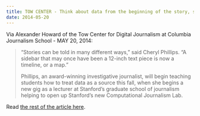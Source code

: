```yaml
---
title: TOW CENTER - Think about data from the beginning of the story, says Cheryl Phillips
date: 2014-05-20
---
```


Via Alexander Howard of the Tow Center for Digital Journalism at Columbia Journalism School - MAY 20, 2014:

> “Stories can be told in many different ways,” said Cheryl Phillips. “A sidebar that may once have been a 12-inch text piece is now a timeline, or a map.”
> 
> Phillips, an award-winning investigative journalist, will begin teaching students how to treat data as a source this fall, when she begins a new gig as a lecturer at Stanford’s graduate school of journalism helping to open up Stanford’s new Computational Journalism Lab.

Read [the rest of the article here](http://towcenter.org/think-about-data-from-the-beginning-of-the-story-says-cheryl-phillips/).
